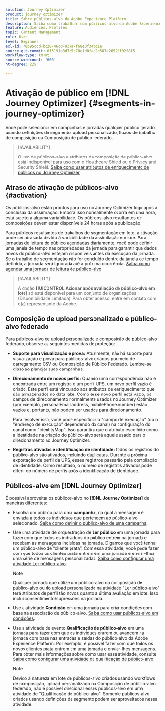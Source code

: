 ```yaml
---
solution: Journey Optimizer
product: journey optimizer
title: Sobre públicos-alvo da Adobe Experience Platform
description: Saiba como trabalhar com públicos-alvo da Adobe Experience Platform
feature: Audiences, Profiles
topic: Content Management
role: User
level: Beginner
exl-id: 78b95ccd-bc28-46cd-937a-f68e3f34cc1e
source-git-commit: 0f3191a3d7c5c78e1d8fac2e587e26522f02f8f5
workflow-type: tm+mt
source-wordcount: '660'
ht-degree: 22%

---
```


# Ativação de público em [!DNL Journey Optimizer] {#segments-in-journey-optimizer}

Você pode selecionar em campanhas e jornadas qualquer público gerado usando definições de segmento, upload personalizado, fluxos de trabalho de composição ou Composição de público federado.

>[!AVAILABILITY]
>
>O uso de públicos-alvo e atributos da composição de público-alvo está indisponível para uso com o Healthcare Shield ou o Privacy and Security Shield. [Saiba como usar atributos de enriquecimento de públicos no Journey Optimizer](../audience/about-audiences.md#enrichment)

## Atraso de ativação de públicos-alvo {#activation}

Os públicos-alvo estão prontos para uso no Journey Optimizer logo após a conclusão da assimilação. Embora isso normalmente ocorra em uma hora, está sujeito a alguma variabilidade. Os públicos-alvo resultantes de composições devem estar disponíveis 24 horas após a publicação.

Para públicos resultantes de trabalhos de segmentação em lote, a ativação pode ser atrasada devido à variabilidade da assimilação em lote. Para jornadas de leitura de público agendadas diariamente, você pode definir uma janela de tempo nas propriedades da jornada para garantir que dados novos do público-alvo estejam disponíveis antes da execução da jornada. Se o trabalho de segmentação não for concluído dentro da janela de tempo definida, a jornada será ignorada até a próxima ocorrência. [Saiba como agendar uma jornada de leitura de público-alvo](../building-journeys/read-audience.md)

>[!AVAILABILITY]
>
>A opção **[!UICONTROL Acionar após avaliação de público-alvo em lote]** só está disponível para um conjunto de organizações (Disponibilidade Limitada). Para obter acesso, entre em contato com o(a) representante da Adobe.

## Composição de upload personalizado e público-alvo federado

Para públicos-alvo de upload personalizado e composição de público-alvo federado, observe as seguintes medidas de proteção:

* **Suporte para visualização e prova:** Atualmente, não há suporte para visualização e prova para públicos-alvo criados por meio de carregamento CSV ou Composição de Público Federado. Lembre-se disso ao planejar suas campanhas.

* **Direcionamento de novos perfis:** Quando uma correspondência não é encontrada entre um registro e um perfil UPS, um novo perfil vazio é criado. Este perfil está vinculado aos atributos de enriquecimento que são armazenados no data lake. Como esse novo perfil está vazio, os campos de direcionamento normalmente usados no Journey Optimizer (por exemplo, personalEmail.address, mobilePhone.number) estão vazios e, portanto, não podem ser usados para direcionamento.

  Para resolver isso, você pode especificar o &quot;campo de execução&quot; (ou o &quot;endereço de execução&quot; dependendo do canal) na configuração do canal como &quot;identityMap&quot;. Isso garantirá que o atributo escolhido como a identidade na criação do público-alvo será aquele usado para o direcionamento no Journey Optimizer.

* **Registros ativados e identificação de identidade:** todos os registros do público-alvo são ativados, incluindo duplicatas. Durante a próxima exportação de perfil da UPS, esses registros passarão pela compilação de identidade. Como resultado, o número de registros ativados pode diferir do número de perfis após a identificação de identidade.

## Públicos-alvo em [!DNL Journey Optimizer]

É possível aproveitar os públicos-alvo no **[!DNL Journey Optimizer]** de maneiras diferentes:

* Escolha um público para uma **campanha**, na qual a mensagem é enviada a todos os indivíduos que pertencem ao público-alvo selecionado. [Saiba como definir o público-alvo de uma campanha](../campaigns/create-campaign.md#define-the-audience-audience).

* Use uma atividade de orquestração de **Ler público** em uma jornada para fazer com que todos os indivíduos do público entrem na jornada e recebam as mensagens incluídas na jornada. Digamos que você tenha um público-alvo de “cliente prata”. Com essa atividade, você pode fazer com que todos os clientes prata entrem em uma jornada e enviar-lhes uma série de mensagens personalizadas. [Saiba como configurar uma atividade Ler público-alvo](../building-journeys/read-audience.md#configuring-segment-trigger-activity).

  >[!NOTE]
  >
  >Qualquer jornada que utilize um público-alvo da composição de público-alvo ou do upload personalizado na atividade &quot;Ler público-alvo&quot; terá atributos de perfil tão novos quanto a última avaliação em lote. Isso inclui consentimento/supressões na jornada.

* Use a atividade **Condição** em uma jornada para criar condições com base na associação de público-alvo. [Saiba como usar públicos-alvo em condições](../building-journeys/condition-activity.md#using-a-segment).

* Use a atividade de evento **Qualificação de público-alvo** em uma jornada para fazer com que os indivíduos entrem ou avancem na jornada com base nas entradas e saídas do público-alvo da Adobe Experience Platform. Por exemplo, é possível fazer com que todos os novos clientes prata entrem em uma jornada e enviar-lhes mensagens. Para obter mais informações sobre como usar essa atividade, consulte [Saiba como configurar uma atividade de qualificação de público-alvo](../building-journeys/audience-qualification-events.md).

  >[!NOTE]
  >
  >Devido à natureza em lote de públicos-alvo criados usando workflows de composição, upload personalizado ou Composição de público-alvo federado, não é possível direcionar esses públicos-alvo em uma atividade de &quot;Qualificação de público-alvo&quot;. Somente públicos-alvo criados usando definições de segmento podem ser aproveitados nessa atividade.
